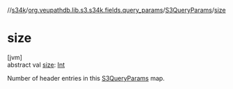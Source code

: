//[s34k](../../../index.md)/[org.veupathdb.lib.s3.s34k.fields.query_params](../index.md)/[S3QueryParams](index.md)/[size](size.md)

# size

[jvm]\
abstract val [size](size.md): [Int](https://kotlinlang.org/api/latest/jvm/stdlib/kotlin/-int/index.html)

Number of header entries in this [S3QueryParams](index.md) map.
